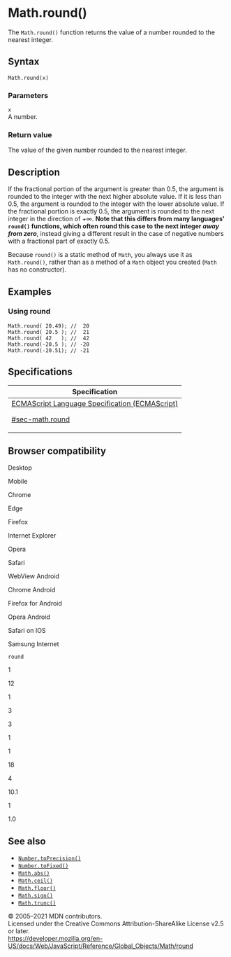 # Math.round()

The `Math.round()` function returns the value of a number rounded to the nearest integer.

## Syntax

    Math.round(x)

### Parameters

`x`  
A number.

### Return value

The value of the given number rounded to the nearest integer.

## Description

If the fractional portion of the argument is greater than 0.5, the argument is rounded to the integer with the next higher absolute value. If it is less than 0.5, the argument is rounded to the integer with the lower absolute value. If the fractional portion is exactly 0.5, the argument is rounded to the next integer in the direction of +∞. **Note that this differs from many languages' `round()` functions, which often round this case to the next integer _away from zero_**, instead giving a different result in the case of negative numbers with a fractional part of exactly 0.5.

Because `round()` is a static method of `Math`, you always use it as `Math.round()`, rather than as a method of a `Math` object you created (`Math` has no constructor).

## Examples

### Using round

    Math.round( 20.49); //  20
    Math.round( 20.5 ); //  21
    Math.round( 42   ); //  42
    Math.round(-20.5 ); // -20
    Math.round(-20.51); // -21

## Specifications

<table><thead><tr class="header"><th>Specification</th></tr></thead><tbody><tr class="odd"><td><a href="https://tc39.es/ecma262/#sec-math.round">ECMAScript Language Specification (ECMAScript) 
<br/>


<span class="small">#sec-math.round</span></a></td></tr></tbody></table>

## Browser compatibility

Desktop

Mobile

Chrome

Edge

Firefox

Internet Explorer

Opera

Safari

WebView Android

Chrome Android

Firefox for Android

Opera Android

Safari on IOS

Samsung Internet

`round`

1

12

1

3

3

1

1

18

4

10.1

1

1.0

## See also

-   [`Number.toPrecision()`](../number/toprecision)
-   [`Number.toFixed()`](../number/tofixed)
-   [`Math.abs()`](abs)
-   [`Math.ceil()`](ceil)
-   [`Math.floor()`](floor)
-   [`Math.sign()`](sign)
-   [`Math.trunc()`](trunc)

© 2005–2021 MDN contributors.  
Licensed under the Creative Commons Attribution-ShareAlike License v2.5 or later.  
<a href="https://developer.mozilla.org/en-US/docs/Web/JavaScript/Reference/Global_Objects/Math/round" class="_attribution-link">https://developer.mozilla.org/en-US/docs/Web/JavaScript/Reference/Global_Objects/Math/round</a>
